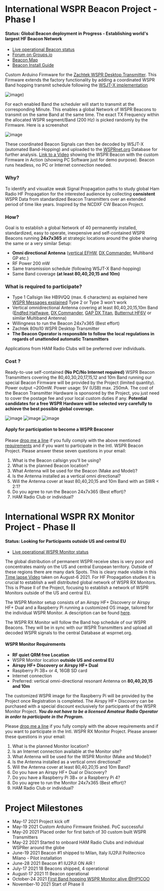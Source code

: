 # International WSPR Beacon Project - Phase I

#### Status: Global Beacon deployment in Progress - Establishing world's largest HF Beacon Network

- [Live operational Beacon status](https://wspr.live/gui/d/mgTznmeMz/beacon-stations?orgId=1&refresh=5m)
- [Forum on Groups.io](https://groups.io/g/wsprbeacon)
- [Beacon Map](https://www.google.com/maps/d/u/1/edit?mid=14X0GJ4vSQ7D8piZfuHDs902Y9tINuPqB&usp=sharing)
- [Beacon Install Guide](https://docs.google.com/document/d/e/2PACX-1vQ8NpAluBzQLvtmBtNEmT5UPE5NK837VXUSFWNpfqVB1S9B_h6ni0e-qS623HWeT4a5aj9Yk2dhVIWO/pub)

Custom Arduino Firmware for the [Zachtek WSPR Desktop Transmitter](https://www.zachtek.com/1012).
This Firmware extends the factory functionality by adding a coordinated WSPR Band hopping transmit schedule following the [WSJT-X implementation](https://www.physics.princeton.edu/pulsar/K1JT/wsjtx-doc/wsjtx-main-2.3.0.html#_band_hopping)

![image](https://user-images.githubusercontent.com/75934980/130346156-f2015447-3da6-4354-9e6d-d06b5ef73f21.png))


For each enabled Band the scheduler will start to transmit at the corresponding Minute. This enables a global Network of WSPR Beacons to transmit on the same Band at the same time. The exact TX Frequency within the allocated WSPR segment/Band (200 Hz) is picked randomly by the Firmware. Here is a screenshot

![image](https://user-images.githubusercontent.com/75934980/128779013-914098ca-6e87-4a67-a542-079a462cfafc.png)


These coordinated Beacon Signals can then be decoded by WSJT-X (automated Band-Hopping) and uploaded to the [WSPRnet.org](https://wsprnet.org/drupal/) Database for further analysis.
 [Link to a Video](https://www.youtube.com/watch?v=vloVXac17Ss) showing the WSPR Beacon with the custom Firmware in Action (showing PC Software just  for demo purpose). Beacon runs headless, no PC or Internet connection needed.

### Why?

To identify and visualize weak Signal Propagation paths to study global Ham Radio HF Propagation for the interested audience by collecting **consistent** WSPR Data from standardized Beacon Transmitters over an extended period of time like years. Inspired by the NCDXF CW Beacon Project.

### How?

Goal is to establish a global Network of 40 permanently installed, standardized, easy to operate, inexpensive and self-contained WSPR Beacons running **24x7x365** at strategic locations around the globe sharing the same or a very similar Setup:

- **Omni directional Antenna** ([vertical EFHW](https://ibb.co/6FGC5WR), [DX Commander](https://www.m0mcx.co.uk/store/products/multi-band-80m-6m-hf-antenna-p-ale-compliant-antenna-survival-prep-sota-kit/), Multiband GP etc.)
- RF Power 200 mW
- Same transmission schedule (following WSJT-X Band-hopping)
- Same Band coverage **(at least 80,40,20,15 and 10m)**

### What is required to participate?

- Type 1 Callsign like HB9VQQ (max. 6 characters) as explained here [WSPR Messages explained](https://www.dxplorer.net/wspr/msgtypes.html) Type 2 or Type 3 won't work
- Vertical omnidirectional Antenna covering at least 80,40,20,15,10m Band ([Endfed Halfwave](https://www.hyendcompany.nl/antenna/multiband_8040201510m/product/detail/3/HyEndFed_5_Band_Black_Clamp_MK3#prod), [DX Commander](https://www.m0mcx.co.uk/store/products/multi-band-80m-6m-hf-antenna-p-ale-compliant-antenna-survival-prep-sota-kit/), [GAP DX Titan](http://gapantenna.com/shop/antennas/titan-dx/), [Butternut HF6V](https://static.dxengineering.com/global/images/instructions/but-hf6v.pdf) or similar Multiband Antenna)
- Willingness to run the Beacon 24x7x365 (Best effort)
- Zachtek 80to10 WSPR Desktop Transmitter
- **The Beacon Operator is responsible to follow the local regulations in regards of unattended automatic Transmitters**

Applications from HAM Radio Clubs will be preferred over individuals.

### Cost ?

Ready-to-use self-contained **(No PC/No Internet required)** WSPR Beacon Transmitters covering the 80,40,30,20,17,15,12 and 10m Band running our special Beacon Firmware will be provided by the Project (limited quantity). Power output ~200mW. Power usage: 5V (USB) max. 250mA. The cost of the Beacon Transmitter Hardware is sponsored by the Project, you just need to cover the postage fee and your local custom duties if any. **Potential candidates for a free WSPR Hardware will be selected very carefully to achieve the best possible global coverage.**

![image](https://user-images.githubusercontent.com/75934980/118846833-665b5480-b8cd-11eb-8c84-0a258b85ec0d.png)
![image](https://user-images.githubusercontent.com/75934980/124916888-74874080-dff3-11eb-968b-ab4a81847612.png)
![image](https://user-images.githubusercontent.com/75934980/124916917-7e10a880-dff3-11eb-83cc-a77a34de6b59.png)


#### Apply for participation to become a WSPR Beaconer

Please [drop me a line](mailto:atomic@gmx.net) if you fully comply with the above mentioned [requirements](https://github.com/HB9VQQ/WSPRBeacon/blob/main/README.md#what-is-required-to-participate) and if you want to participate in the Intl. WSPR Beacon Project. Please answer these seven questions in your email:

1. What is the Beacon callsign you'll be using?
2. What is the planned Beacon location?
3. What Antenna will be used for the Beacon (Make and Model)?
4. Is the Antenna installed as a vertical omni directional?
5. Will the Antenna cover at least 80,40,20,15 and 10m Band with an SWR < 2:1?
6. Do you agree to run the Beacon 24x7x365 (Best effort)?
7. HAM Radio Club or individual?

# International WSPR RX Monitor Project - Phase II

#### Status: Looking for Participants outside US and central EU

- [Live operational WSPR Monitor status](https://wspr.live/gui/d/QZEHbeFnz/monitor-stations?orgId=1&refresh=5m)

The global distribution of permanent WSPR receive sites is very poor and concentrates mainly on the US and central European territory. Outside of these regions there are many dark Spots. This is cleary made visible in this [Time lapse Video](https://youtu.be/DwP9e7xMAVY) taken on August-6 2021. For HF Propagation studies it is crucial to establish a well distributed global network of WSPR RX Monitors. This is Phase II of the Project, focusing to establish a network of WSPR Monitors outside of the US and central EU.

The WSPR Monitor setup consists of an Airspy HF+ Discovery or Airspy HF+ Dual and a Raspberry Pi running a customized OS image, tailored for the individual WSPR Monitor. A description can be found [here](https://docs.google.com/document/d/e/2PACX-1vQwBbkGgE0oMXaGkVrAFNZtFjnylsCQre2WHf2CIEDpuUj8EZDj8jMv2VJoJ-nuQoM-AH1lTd7GsYEq/pub).

The WSPR RX Monitor will follow the Band hop schedule of our WSPR Beacons. They will be in sync with our WSPR Transmitters and upload all decoded WSPR signals to the central Database at wsprnet.org.

#### WSPR Monitor Requirements
- **RF quiet QRM free Location**
- WSPR Monitor location **outside US and central EU**
- **Airspy HF+ Discovery or Airspy HF+ Dual**
- Raspberry Pi 3B+ or 4, 16GB SD card
- Internet connection
- Preferred: vertical omni-directional resonant Antenna on **80,40,20,15 and 10m**

The customized WSPR image for the Raspberry Pi will be provided by the Project once Registration is completed. The Airspy HF+ Discovery can be purchased with a special discount exclusively for participants of the WSPR Monitor Project. ***You do not have to be a licensed Amateur Radio Operator in order to participate in the Program.***

Please [drop me a line](mailto:atomic@gmx.net) if you fully comply with the above requirements and if you want to participate in the Intl. WSPR RX Monitor Project. Please answer these questions in your email:

1. What is the planned Monitor location?
2. Is an Internet connection available at the Monitor site?
3. What Antenna will be used for the WSPR Monitor (Make and Model)?
4. Is the Antenna installed as a vertical omni directional?
5. Will the Antenna cover at least 80,40,20,15 and 10m Band?
6. Do you have an Airspy HF+ Dual or Discovery?
7. Do you have a Raspberry Pi 3B+ or a Raspberry Pi 4?
8. Do you agree to run the Monitor 24x7x365 (Best effort)?
9. HAM Radio Club or individual?


# Project Milestones

- May-17 2021 Project kick off
- May-19 2021 Custom Arduino Firmware finished. PoC successful
- May-20 2021 Placed order for first batch of 30 custom built WSPR Transmitters
- May-22 2021 Started to onboard HAM Radio Clubs and individual WSPRer around the globe
- June-19 2021 Beacon #1 shipped to Milan, Italy IU2PJI Politecnico Milano - Pilot installation
- June-28 2021 Beacon #1 IU2PJI ON AIR !
- July-17 2021 18 Beacons shipped, 4 operational
- August-17 2021 11 Beacon operational
- October-24 2021 [First Band hopping WSPR Monitor alive @HP1COO](https://twitter.com/IntlWspr/status/1452365156487516165?s=20)
- November-10 2021 Start of Phase II
